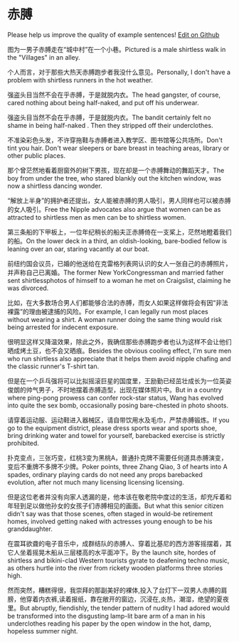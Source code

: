 # 赤膊

Please help us improve the quality of example sentences! [Edit on Github](https://github.com/jiyushe/jiyu-example-sentence-source/blob/main/chinese/chibo.md)

<p><span class="chinese">图为一男子赤膊走在“城中村”在一个小巷。</span><span class="english">Pictured is a male shirtless walk in the "Villages" in an alley.</span></p>

<p><span class="chinese">个人而言，对于那些大热天赤膊跑步者我没什么意见。</span><span class="english">Personally, I don't have a problem with shirtless runners in the hot weather.</span></p>

<p><span class="chinese">强盗头目当然不会在乎赤膊，于是就脱内衣。</span><span class="english">The head gangster, of course, cared nothing about being half-naked, and put off his underwear.</span></p>

<p><span class="chinese">强盗头目当然不会在乎赤膊，于是就脱内衣。</span><span class="english">The bandit certainly felt no shame in being half-naked . Then they stripped off their underclothes.</span></p>

<p><span class="chinese">不准染彩色头发，不许穿拖鞋与赤膊者进入教学区、图书馆等公共场所。</span><span class="english">Don't tint you hair. Don't wear sleepers or bare breast in teaching areas, library or other public places.</span></p>

<p><span class="chinese">那个曾茫然地看着厨窗外的树下男孩，现在却是一个赤膊舞动的舞蹈天才。</span><span class="english">The boy from under the tree, who stared blankly out the kitchen window, was now a shirtless dancing wonder.</span></p>

<p><span class="chinese">“解放上半身”的拥护者还提出，女人能被赤膊的男人吸引，男人同样也可以被赤膊的女人吸引。</span><span class="english">Free the Nipple advocates also argue that women can be as attracted to shirtless men as men can be to shirtless women.</span></p>

<p><span class="chinese">第三条船的下甲板上，一位年纪稍长的船夫正赤膊倚在一支桨上，茫然地瞪着我们的船。</span><span class="english">On the lower deck in a third, an oldish-looking, bare-bodied fellow is leaning over an oar, staring vacantly at our boat.</span></p>

<p><span class="chinese">前纽约国会议员，已婚的他送给在克雷格列表网认识的女人一张自己的赤膊照片，并声称自己已离婚。</span><span class="english">The former New YorkCongressman and married father sent shirtlessphotos of himself to a woman he met on Craigslist, claiming he was divorced.</span></p>

<p><span class="chinese">比如，在大多数场合男人们都能够合法的赤膊，而女人如果这样做将会有因“非法裸露”的理由被逮捕的风险。</span><span class="english">For example, I can legally run most places without wearing a shirt. A woman runner doing the same thing would risk being arrested for indecent exposure.</span></p>

<p><span class="chinese">很明显这样又降温效果，除此之外，我确信那些赤膊跑步者也认为这样不会让他们晒成烤土豆，也不会又晒痕。</span><span class="english">Besides the obvious cooling effect, I'm sure men who run shirtless also appreciate that it helps them avoid nipple chafing and the classic runner's T-shirt tan.</span></p>

<p><span class="chinese">但是在一个乒乓强将可以比拟摇滚巨星的国度里，王励勤已经茁壮成长为一位英姿俊朗的帅气男子，不时地摆着赤膊造型，出现在媒体照片中。</span><span class="english">But in a country where ping-pong prowess can confer rock-star status, Wang has evolved into quite the sex bomb, occasionally posing bare-chested in photo shoots.</span></p>

<p><span class="chinese">请穿着运动服、运动鞋进入器械区，请自带饮用水及毛巾，严禁赤膊锻炼。</span><span class="english">If you go to the equipment district, please dress sports wear and sports shoe, bring drinking water and towel for yourself, barebacked exercise is strictly prohibited.</span></p>

<p><span class="chinese">扑克变点，三张巧变，红桃3变为黑桃A，普通扑克牌不需要任何道具赤膊演变，变后不重牌不多牌不少牌。</span><span class="english">Poker points, three Zhang Qiao, 3 of hearts into A spades, ordinary playing cards do not need any props barebacked evolution, after not much many licensing licensing licensing.</span></p>

<p><span class="chinese">但是这位老者并没有向家人透漏的是，他本该在敬老院中度过的生活，却充斥着和年轻到足以做他孙女的女孩子们赤膊相见的画面。</span><span class="english">But what this senior citizen didn't say was that those scenes, often staged in would-be retirement homes, involved getting naked with actresses young enough to be his granddaughter.</span></p>

<p><span class="chinese">在震耳欲聋的电子音乐中，成群结队的赤膊人、穿着比基尼的西方游客摇摆着，其它人坐着摇晃木船从三层楼高的水平面冲下。</span><span class="english">By the launch site, hordes of shirtless and bikini-clad Western tourists gyrate to deafening techno music, as others hurtle into the river from rickety wooden platforms three stories high.</span></p>

<p><span class="chinese">然而突然，糟糕得很，我崇拜的那副美好的裸体,投入了台灯下一双男人赤膊的肩膀，他穿着内衣裤,读着报纸，靠在敞开的窗边，沉浸在,炎热，潮湿，绝望的夏夜里。</span><span class="english">But abruptly, fiendishly, the tender pattern of nudity I had adored would be transformed into the disgusting lamp-lit bare arm of a man in his underclothes reading his paper by the open window in the hot, damp, hopeless summer night.</span></p>

